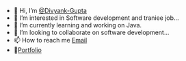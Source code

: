 - 👋 Hi, I’m [@Divyank-Gupta](https://github.com/Divyank-Gupta-g)
- 👀 I’m interested in Software development and traniee job...
- 🌱 I’m currently learning and working on Java.
- 💞️ I’m looking to collaborate on software development...
- 📫 How to reach me [Email](divyankgupta001@gmail.com)
- 🚪[Portfolio](https://divyank-gupta.onrender.com/)

<!---
Divyank-Gupta-g/Divyank-Gupta-g is a ✨ special ✨ repository because its `README.md` (this file) appears on your GitHub profile.
You can click the Preview link to take a look at your changes.
--->
